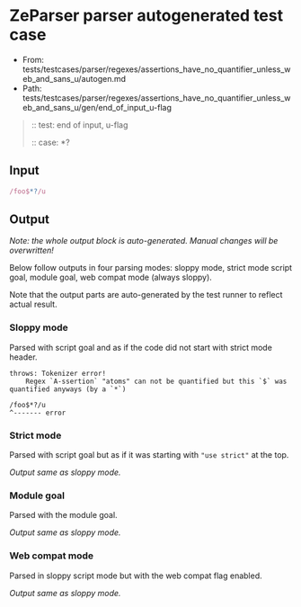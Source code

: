 # ZeParser parser autogenerated test case

- From: tests/testcases/parser/regexes/assertions_have_no_quantifier_unless_web_and_sans_u/autogen.md
- Path: tests/testcases/parser/regexes/assertions_have_no_quantifier_unless_web_and_sans_u/gen/end_of_input_u-flag

> :: test: end of input, u-flag
>
> :: case: *?

## Input


`````js
/foo$*?/u
`````

## Output

_Note: the whole output block is auto-generated. Manual changes will be overwritten!_

Below follow outputs in four parsing modes: sloppy mode, strict mode script goal, module goal, web compat mode (always sloppy).

Note that the output parts are auto-generated by the test runner to reflect actual result.

### Sloppy mode

Parsed with script goal and as if the code did not start with strict mode header.

`````
throws: Tokenizer error!
    Regex `A-ssertion` "atoms" can not be quantified but this `$` was quantified anyways (by a `*`)

/foo$*?/u
^------- error
`````

### Strict mode

Parsed with script goal but as if it was starting with `"use strict"` at the top.

_Output same as sloppy mode._

### Module goal

Parsed with the module goal.

_Output same as sloppy mode._

### Web compat mode

Parsed in sloppy script mode but with the web compat flag enabled.

_Output same as sloppy mode._
